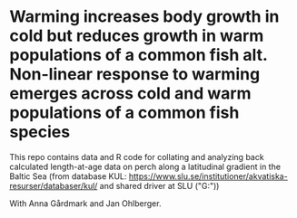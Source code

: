 # Warming increases body growth in cold but reduces growth in warm populations of a common fish alt. Non-linear response to warming emerges across cold and warm populations of a common fish species

This repo contains data and R code for collating and analyzing back calculated length-at-age data on perch along a latitudinal gradient in the Baltic Sea (from database KUL: https://www.slu.se/institutioner/akvatiska-resurser/databaser/kul/ and shared driver at SLU ("G:"))

With Anna Gårdmark and Jan Ohlberger.
